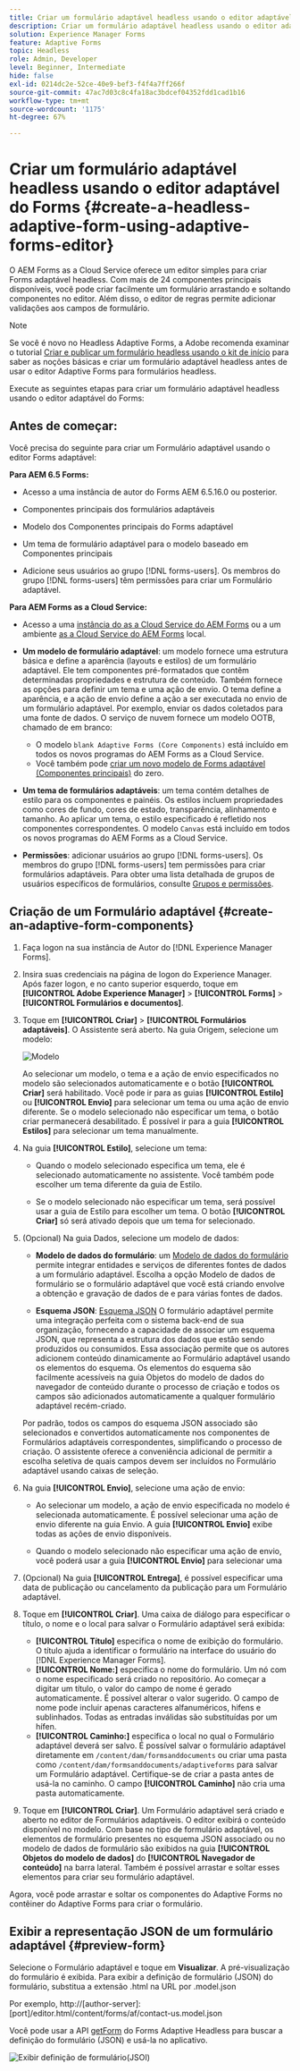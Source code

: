 ```yaml
---
title: Criar um formulário adaptável headless usando o editor adaptável do Forms
description: Criar um formulário adaptável headless usando o editor adaptável do Forms
solution: Experience Manager Forms
feature: Adaptive Forms
topic: Headless
role: Admin, Developer
level: Beginner, Intermediate
hide: false
exl-id: 0214dc2e-52ce-40e9-bef3-f4f4a7ff266f
source-git-commit: 47ac7d03c8c4fa18ac3bdcef04352fdd1cad1b16
workflow-type: tm+mt
source-wordcount: '1175'
ht-degree: 67%

---
```


# Criar um formulário adaptável headless usando o editor adaptável do Forms {#create-a-headless-adaptive-form-using-adaptive-forms-editor}

O AEM Forms as a Cloud Service oferece um editor simples para criar Forms adaptável headless. Com mais de 24 componentes principais disponíveis, você pode criar facilmente um formulário arrastando e soltando componentes no editor. Além disso, o editor de regras permite adicionar validações aos campos de formulário.

>[!NOTE]
>
> 
>Se você é novo no Headless Adaptive Forms, a Adobe recomenda examinar o tutorial [Criar e publicar um formulário headless usando o kit de início](create-and-publish-a-headless-form.md) para saber as noções básicas e criar um formulário adaptável headless antes de usar o editor Adaptive Forms para formulários headless.

Execute as seguintes etapas para criar um formulário adaptável headless usando o editor adaptável do Forms:

## Antes de começar:

Você precisa do seguinte para criar um Formulário adaptável usando o editor Forms adaptável:

**Para AEM 6.5 Forms:**

* Acesso a uma instância de autor do Forms AEM 6.5.16.0 ou posterior.

* Componentes principais dos formulários adaptáveis

* Modelo dos Componentes principais do Forms adaptável

* Um tema de formulário adaptável para o modelo baseado em Componentes principais

* Adicione seus usuários ao grupo [!DNL forms-users]. Os membros do grupo [!DNL forms-users] têm permissões para criar um Formulário adaptável.


**Para AEM Forms as a Cloud Service:**

* Acesso a uma [instância do as a Cloud Service do AEM Forms](https://experienceleague.adobe.com/docs/experience-manager-cloud-service/content/forms/setup-configure-migrate/setup-forms-cloud-service.html?lang=pt-BR) ou a um ambiente [as a Cloud Service do AEM Forms](https://experienceleague.adobe.com/docs/experience-manager-cloud-service/content/forms/setup-configure-migrate/setup-local-development-environment.html?lang=pt-BR) local.

* **Um modelo de formulário adaptável**: um modelo fornece uma estrutura básica e define a aparência (layouts e estilos) de um formulário adaptável. Ele tem componentes pré-formatados que contêm determinadas propriedades e estrutura de conteúdo. Também fornece as opções para definir um tema e uma ação de envio. O tema define a aparência, e a ação de envio define a ação a ser executada no envio de um formulário adaptável. Por exemplo, enviar os dados coletados para uma fonte de dados. O serviço de nuvem fornece um modelo OOTB, chamado de em branco:

   * O modelo `blank Adaptive Forms (Core Components)` está incluído em todos os novos programas do AEM Forms as a Cloud Service.
   * Você também pode [criar um novo modelo de Forms adaptável (Componentes principais)](https://experienceleague.adobe.com/docs/experience-manager-cloud-service/content/forms/adaptive-forms-authoring/authoring-adaptive-forms-foundation-components/create-an-adaptive-form-on-forms-cs/template-editor.html?lang=pt-BR) do zero.

* **Um tema de formulários adaptáveis**: um tema contém detalhes de estilo para os componentes e painéis. Os estilos incluem propriedades como cores de fundo, cores de estado, transparência, alinhamento e tamanho. Ao aplicar um tema, o estilo especificado é refletido nos componentes correspondentes.  O modelo `Canvas` está incluído em todos os novos programas do AEM Forms as a Cloud Service.

* **Permissões**: adicionar usuários ao grupo [!DNL forms-users]. Os membros do grupo [!DNL forms-users] tem permissões para criar formulários adaptáveis. Para obter uma lista detalhada de grupos de usuários específicos de formulários, consulte [Grupos e permissões](https://experienceleague.adobe.com/docs/experience-manager-cloud-service/content/forms/setup-configure-migrate/forms-groups-privileges-tasks.html?lang=pt-BR).


## Criação de um Formulário adaptável  {#create-an-adaptive-form-components}

1. Faça logon na sua instância de Autor do [!DNL Experience Manager Forms].

1. Insira suas credenciais na página de logon do Experience Manager. Após fazer logon, e no canto superior esquerdo, toque em **[!UICONTROL Adobe Experience Manager]** > **[!UICONTROL Forms]** > **[!UICONTROL Formulários e documentos]**.

1. Toque em **[!UICONTROL Criar]**  > **[!UICONTROL Formulários adaptáveis]**. O Assistente será aberto. Na guia Origem, selecione um modelo:

   ![Modelo](/help/assets/core-components-template.png)

   Ao selecionar um modelo, o tema e a ação de envio especificados no modelo são selecionados automaticamente e o botão **[!UICONTROL Criar]** será habilitado. Você pode ir para as guias **[!UICONTROL Estilo]** ou **[!UICONTROL Envio]** para selecionar um tema ou uma ação de envio diferente. Se o modelo selecionado não especificar um tema, o botão criar permanecerá desabilitado. É possível ir para a guia **[!UICONTROL Estilos]** para selecionar um tema manualmente.

1. Na guia **[!UICONTROL Estilo]**, selecione um tema:

   * Quando o modelo selecionado especifica um tema, ele é selecionado automaticamente no assistente. Você também pode escolher um tema diferente da guia de Estilo.

   * Se o modelo selecionado não especificar um tema, será possível usar a guia de Estilo para escolher um tema. O botão **[!UICONTROL Criar]** só será ativado depois que um tema for selecionado.

1. (Opcional) Na guia Dados, selecione um modelo de dados:

   * **Modelo de dados do formulário**: um [Modelo de dados do formulário](https://experienceleague.adobe.com/docs/experience-manager-cloud-service/content/forms/integrate/use-form-data-model/data-integration.html?lang=pt-BR) permite integrar entidades e serviços de diferentes fontes de dados a um formulário adaptável. Escolha a opção Modelo de dados de formulário se o formulário adaptável que você está criando envolve a obtenção e gravação de dados de e para várias fontes de dados.

   * **Esquema JSON**: [Esquema JSON](https://experienceleague.adobe.com/docs/experience-manager-cloud-service/content/forms/adaptive-forms-authoring/authoring-adaptive-forms-foundation-components/create-an-adaptive-form-on-forms-cs/adaptive-form-json-schema-form-model.html?lang=pt-BR) O formulário adaptável permite uma integração perfeita com o sistema back-end de sua organização, fornecendo a capacidade de associar um esquema JSON, que representa a estrutura dos dados que estão sendo produzidos ou consumidos. Essa associação permite que os autores adicionem conteúdo dinamicamente ao Formulário adaptável usando os elementos do esquema. Os elementos do esquema são facilmente acessíveis na guia Objetos do modelo de dados do navegador de conteúdo durante o processo de criação e todos os campos são adicionados automaticamente a qualquer formulário adaptável recém-criado.

   Por padrão, todos os campos do esquema JSON associado são selecionados e convertidos automaticamente nos componentes de Formulários adaptáveis correspondentes, simplificando o processo de criação. O assistente oferece a conveniência adicional de permitir a escolha seletiva de quais campos devem ser incluídos no Formulário adaptável usando caixas de seleção.

1. Na guia **[!UICONTROL Envio]**, selecione uma ação de envio:

   * Ao selecionar um modelo, a ação de envio especificada no modelo é selecionada automaticamente. É possível selecionar uma ação de envio diferente na guia Envio. A guia **[!UICONTROL Envio]** exibe todas as ações de envio disponíveis.

   * Quando o modelo selecionado não especificar uma ação de envio, você poderá usar a guia **[!UICONTROL Envio]** para selecionar uma

1. (Opcional) Na guia **[!UICONTROL Entrega]**, é possível especificar uma data de publicação ou cancelamento da publicação para um Formulário adaptável.

1. Toque em **[!UICONTROL Criar]**. Uma caixa de diálogo para especificar o título, o nome e o local para salvar o Formulário adaptável será exibida:

   * **[!UICONTROL Título]** especifica o nome de exibição do formulário. O título ajuda a identificar o formulário na interface do usuário do [!DNL Experience Manager Forms].
   * **[!UICONTROL Nome:]** especifica o nome do formulário. Um nó com o nome especificado será criado no repositório. Ao começar a digitar um título, o valor do campo de nome é gerado automaticamente. É possível alterar o valor sugerido. O campo de nome pode incluir apenas caracteres alfanuméricos, hifens e sublinhados. Todas as entradas inválidas são substituídas por um hífen.
   * **[!UICONTROL Caminho:]** especifica o local no qual o Formulário adaptável deverá ser salvo. É possível salvar o formulário adaptável diretamente em `/content/dam/formsanddocuments` ou criar uma pasta como `/content/dam/formsanddocuments/adaptiveforms` para salvar um Formulário adaptável. Certifique-se de criar a pasta antes de usá-la no caminho. O campo **[!UICONTROL Caminho]** não cria uma pasta automaticamente.

1. Toque em **[!UICONTROL Criar]**. Um Formulário adaptável será criado e aberto no editor de Formulários adaptáveis. O editor exibirá o conteúdo disponível no modelo.  Com base no tipo de formulário adaptável, os elementos de formulário presentes no esquema JSON <!--XFA form template, XML schema or --> associado ou no modelo de dados de formulário são exibidos na guia **[!UICONTROL Objetos do modelo de dados]** do **[!UICONTROL Navegador de conteúdo]** na barra lateral. Também é possível arrastar e soltar esses elementos para criar seu formulário adaptável.

Agora, você pode arrastar e soltar os componentes do Adaptive Forms no contêiner do Adaptive Forms para criar o formulário.


## Exibir a representação JSON de um formulário adaptável {#preview-form}

Selecione o Formulário adaptável e toque em **Visualizar**. A pré-visualização do formulário é exibida. Para exibir a definição de formulário (JSON) do formulário, substitua a extensão .html na URL por .model.json

Por exemplo, http://[author-server]:[port]/editor.html/content/forms/af/contact-us.model.json

Você pode usar a API [getForm](https://opensource.adobe.com/aem-forms-af-runtime/api/#tag/Get-Form-Definition) do Forms Adaptive Headless para buscar a definição do formulário (JSON) e usá-la no aplicativo.

![Exibir definição de formulário(JSOI)](assets/json-definantion.png)

